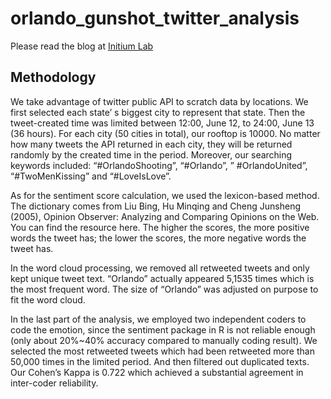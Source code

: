 # orlando_gunshot_twitter_analysis
Please read the blog at [Initium Lab](http://initiumlab.com/blog/20160622-orlando-gunshot/)
## Methodology

We take advantage of twitter public API to scratch data by locations. We first selected each state’ s biggest city to represent that state. Then the tweet-created time was limited between  12:00, June 12, to 24:00, June 13 (36 hours). For each city (50 cities in total), our rooftop is 10000. No matter how many tweets the API returned in each city, they will be returned randomly by the created time in the period. Moreover, our searching keywords included: “#OrlandoShooting”, “#Orlando”, ” #OrlandoUnited”, “#TwoMenKissing” and  “#LoveIsLove”.  

As for the sentiment score calculation, we used the lexicon-based method. The dictionary comes from Liu Bing, Hu Minqing  and Cheng Junsheng (2005), Opinion Observer: Analyzing and Comparing Opinions on the Web. You can find the resource here. The higher the scores, the more positive words the tweet has; the lower the scores, the more negative words the tweet has. 

In the word cloud processing, we removed all retweeted tweets and only kept unique tweet text. “Orlando” actually appeared 5,1535 times which is the most frequent word. The size of “Orlando” was adjusted on purpose to fit the word cloud. 

In the last part of the analysis, we employed two independent coders to code the emotion, since the sentiment package in R is not reliable enough (only about 20%~40% accuracy compared to manually coding result). We selected the most retweeted tweets which had been retweeted more than 50,000 times in the limited period. And then filtered out duplicated texts. Our Cohen’s Kappa is 0.722 which achieved a substantial agreement in inter-coder reliability. 
